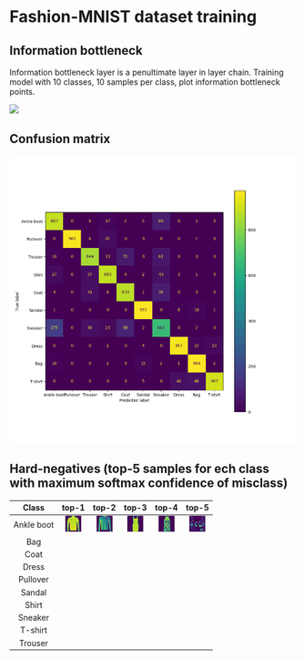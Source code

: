 # Fashion-MNIST dataset training

## Information bottleneck

Information bottleneck layer is a penultimate layer in layer chain.
Training model with 10 classes, 10 samples per class, plot information bottleneck points.

<img src="information_bottleneck.gif" width="650"/>

## Confusion matrix

<img src="confusion_matrix.png" width="650"/>

## Hard-negatives (top-5 samples for ech class with maximum softmax confidence of misclass)

|    Class   |                            top-1                            |                            top-2                            |                           top-3                           |                           top-4                           |                           top-5                           |
|:----------:|:-----------------------------------------------------------:|:-----------------------------------------------------------:|:---------------------------------------------------------:|:---------------------------------------------------------:|:---------------------------------------------------------:|
| Ankle boot | ![Trouser](./hard_neg/Ankle%20boot/hard_neg_1(Trouser).png) | ![Trouser](./hard_neg/Ankle%20boot/hard_neg_2(Trouser).png) | ![Trouser](./hard_neg/Ankle%20boot/hard_neg_3(Shirt).png) | ![Trouser](./hard_neg/Ankle%20boot/hard_neg_4(Shirt).png) | ![Sandal](./hard_neg/Ankle%20boot/hard_neg_5(Sandal).png) |
|     Bag    |                                                             |                                                             |                                                           |                                                           |                                                           |
|    Coat    |                                                             |                                                             |                                                           |                                                           |                                                           |
|    Dress   |                                                             |                                                             |                                                           |                                                           |                                                           |
|  Pullover  |                                                             |                                                             |                                                           |                                                           |                                                           |
|   Sandal   |                                                             |                                                             |                                                           |                                                           |                                                           |
|    Shirt   |                                                             |                                                             |                                                           |                                                           |                                                           |
|   Sneaker  |                                                             |                                                             |                                                           |                                                           |                                                           |
|   T-shirt  |                                                             |                                                             |                                                           |                                                           |                                                           |
|   Trouser  |                                                             |                                                             |                                                           |                                                           |                                                           |
